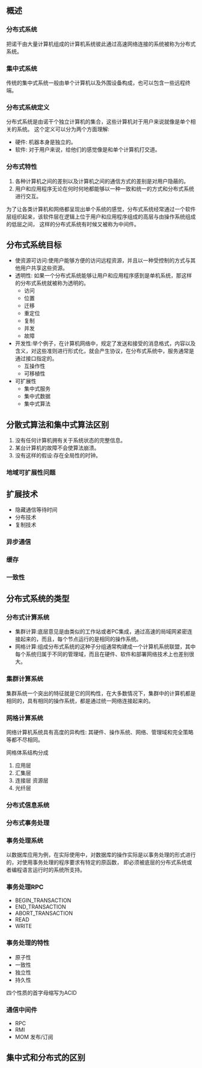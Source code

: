 ## 概述
### 分布式系统
把诺干由大量计算机组成的计算机系统彼此通过高速网络连接的系统被称为分布式系统。
### 集中式系统
传统的集中式系统一般由单个计算机以及外围设备构成，也可以包含一些远程终端。
### 分布式系统定义
分布式系统是由诺干个独立计算机的集合，这些计算机对于用户来说就像是单个相关的系统。
这个定义可以分为两个方面理解:
+ 硬件: 机器本身是独立的。
+ 软件: 对于用户来说，给他们的感觉像是和单个计算机打交道。
### 分布式特性
1. 各种计算机之间的差别以及计算机之间的通信方式的差别是对用户隐蔽的。
2. 用户和应用程序无论在何时何地都能够以一种一致和统一的方式和分布式系统进行交互。

为了让各类计算机和网络都呈现出单个系统的感觉，分布式系统经常通过一个软件层组织起来，该软件层在逻辑上位于用户和应用程序组成的高层与由操作系统组成的低层之间，
这样的分布式系统有时候又被称为中间件。
## 分布式系统目标
+ 使资源可访问:使用户能够方便的访问远程资源，并且以一种受控制的方式与其他用户共享这些资源。
+ 透明性: 如果一个分布式系统能够让用户和应用程序感到是单机系统，那这样的分布式系统就被称为透明的。
  + 访问
  + 位置
  + 迁移
  + 重定位
  + 复制
  + 并发
  + 故障
+ 开发性:举个例子，在计算机网络中，规定了发送和接受的消息格式，内容以及含义，对这些准则进行形式化，就会产生协议，在分布式系统中，服务通常是通过接口指定的。
  + 互操作性
  + 可移植性
+ 可扩展性
  + 集中式服务
  + 集中式数据
  + 集中式算法
## 分散式算法和集中式算法区别
1. 没有任何计算机拥有关于系统状态的完整信息。
2. 某台计算机的故障不会使算法崩溃。
3. 没有这样的假设:存在全局性的时钟。

### 地域可扩展性问题

## 扩展技术
+ 隐藏通信等待时间
+ 分布技术
+ 复制技术

### 异步通信
### 缓存
### 一致性

## 分布式系统的类型
### 分布式计算系统
+ 集群计算:底层意见是由类似的工作站或者PC集成，通过高速的局域网紧密连接起来的，而且，每个节点运行的是相同的操作系统。
+ 网格计算:组成分布式系统的这种子分组通常构建成一个计算机系统联盟，其中每个系统归属于不同的管理域，而且在硬件、软件和部署网络技术上也差别很大。

### 集群计算系统
集群系统一个突出的特征就是它的同构性，在大多数情况下，集群中的计算机都是相同的，具有相同的操作系统，都是通过统一网络连接起来的。
### 网格计算系统
网络计算机系统具有高度的异构性: 其硬件、操作系统、网络、管理域和完全策略等都不尽相同。

网格体系结构分成
1. 应用层
2. 汇集层
3. 连接层 资源层
4. 光纤层

### 分布式信息系统
### 分布式事务处理
### 事务处理系统
以数据库应用为例，在实际使用中，对数据库的操作实际是以事务处理的形式进行的，对使用事务处理的程序要求有特定的原函数，
即必须被底层的分布式系统或者编程语言运行时的系统所支持。
### 事务处理RPC
+ BEGIN_TRANSACTION
+ END_TRANSACTION
+ ABORT_TRANSACTION
+ READ
+ WRITE

### 事务处理的特性
+ 原子性
+ 一致性
+ 独立性
+ 持久性

四个性质的首字母缩写为ACID
### 通信中间件
+ RPC
+ RMI
+ MOM
发布/订阅
## 集中式和分布式的区别